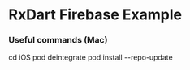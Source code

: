 # RxDart Firebase Example

### Useful commands (Mac)

cd iOS
pod deintegrate
pod install --repo-update
